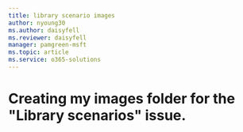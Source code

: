 ```yaml
---
title: library scenario images
author: nyoung30
ms.author: daisyfell
ms.reviewer: daisyfell
manager: pamgreen-msft
ms.topic: article
ms.service: o365-solutions
---
```

# Creating my images folder for the "Library scenarios" issue.
